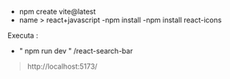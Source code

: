 - npm create vite@latest
- name >  react+javascript
-npm install
-npm install react-icons


Executa :

- " npm run  dev "   /react-search-bar

 > http://localhost:5173/